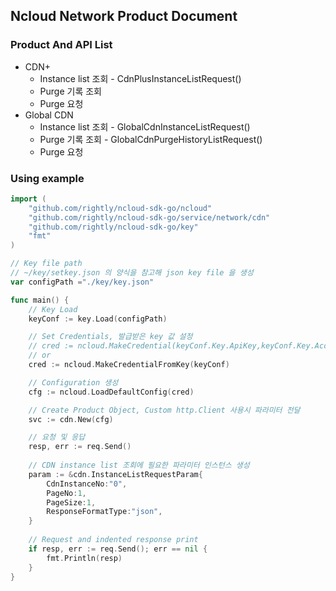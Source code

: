 ## Ncloud Network Product Document

### Product And API List

- CDN+
  - Instance list 조회 - CdnPlusInstanceListRequest()
  - Purge 기록 조회
  - Purge 요청
- Global CDN
  - Instance list 조회 - GlobalCdnInstanceListRequest()
  - Purge 기록 조회 - GlobalCdnPurgeHistoryListRequest()
  - Purge 요청

### Using example

```go
import (
	"github.com/rightly/ncloud-sdk-go/ncloud"
	"github.com/rightly/ncloud-sdk-go/service/network/cdn"
	"github.com/rightly/ncloud-sdk-go/key"
	"fmt"
)

// Key file path
// ~/key/setkey.json 의 양식을 참고해 json key file 을 생성
var configPath ="./key/key.json"

func main() {
	// Key Load
	keyConf := key.Load(configPath)

	// Set Credentials, 발급받은 key 값 설정
	// cred := ncloud.MakeCredential(keyConf.Key.ApiKey,keyConf.Key.AccessKey,keyConf.Key.SecretKey)
	// or
	cred := ncloud.MakeCredentialFromKey(keyConf)

	// Configuration 생성 
	cfg := ncloud.LoadDefaultConfig(cred)

	// Create Product Object, Custom http.Client 사용시 파라미터 전달
    svc := cdn.New(cfg)

	// 요청 및 응답
	resp, err := req.Send()
    
    // CDN instance list 조회에 필요한 파라미터 인스턴스 생성
    param := &cdn.InstanceListRequestParam{
        CdnInstanceNo:"0",
		PageNo:1,
		PageSize:1,
		ResponseFormatType:"json",
    }
    
	// Request and indented response print
	if resp, err := req.Send(); err == nil {
		fmt.Println(resp)
	}
}
```

